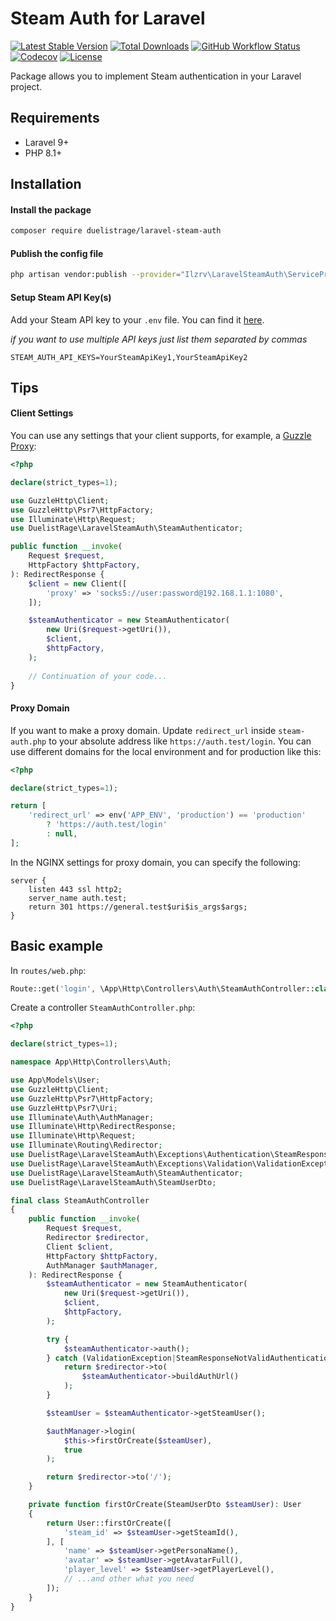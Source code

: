 # Steam Auth for Laravel
[![Latest Stable Version](https://img.shields.io/packagist/v/ilzrv/laravel-steam-auth.svg)](https://packagist.org/packages/ilzrv/laravel-steam-auth)
[![Total Downloads](https://img.shields.io/packagist/dt/ilzrv/laravel-steam-auth.svg)](https://packagist.org/packages/ilzrv/laravel-steam-auth)
[![GitHub Workflow Status](https://img.shields.io/github/actions/workflow/status/ilzrv/laravel-steam-auth/tests.yml)](https://github.com/ilzrv/laravel-steam-auth/actions/workflows/tests.yml)
[![Codecov](https://img.shields.io/codecov/c/github/ilzrv/laravel-steam-auth?token=MIEA87EZGP)](https://app.codecov.io/github/ilzrv/laravel-steam-auth)
[![License](https://img.shields.io/github/license/ilzrv/laravel-steam-auth.svg)](https://packagist.org/packages/ilzrv/laravel-steam-auth)

Package allows you to implement Steam authentication in your Laravel project.

## Requirements
 * Laravel 9+
 * PHP 8.1+

## Installation
#### Install the package
```bash
composer require duelistrage/laravel-steam-auth
```

#### Publish the config file
```bash
php artisan vendor:publish --provider="Ilzrv\LaravelSteamAuth\ServiceProvider"
```

#### Setup Steam API Key(s)

Add your Steam API key to your `.env` file. You can find it [here](https://steamcommunity.com/dev/apikey).

*if you want to use multiple API keys just list them separated by commas*

```
STEAM_AUTH_API_KEYS=YourSteamApiKey1,YourSteamApiKey2
```

## Tips

#### Client Settings
You can use any settings that your client supports, for example, a [Guzzle Proxy](https://docs.guzzlephp.org/en/latest/request-options.html#proxy):

```php
<?php

declare(strict_types=1);

use GuzzleHttp\Client;
use GuzzleHttp\Psr7\HttpFactory;
use Illuminate\Http\Request;
use DuelistRage\LaravelSteamAuth\SteamAuthenticator;

public function __invoke(
    Request $request,
    HttpFactory $httpFactory,
): RedirectResponse {
    $client = new Client([
        'proxy' => 'socks5://user:password@192.168.1.1:1080',
    ]);

    $steamAuthenticator = new SteamAuthenticator(
        new Uri($request->getUri()),
        $client,
        $httpFactory,
    );
    
    // Continuation of your code...
}
```

#### Proxy Domain
If you want to make a proxy domain. Update `redirect_url` inside `steam-auth.php` to your absolute address like `https://auth.test/login`. You can use different domains for the local environment and for production like this:

```php
<?php

declare(strict_types=1);

return [
    'redirect_url' => env('APP_ENV', 'production') == 'production'
        ? 'https://auth.test/login'
        : null,
];
```

In the NGINX settings for proxy domain, you can specify the following:
```
server {
    listen 443 ssl http2;
    server_name auth.test;
    return 301 https://general.test$uri$is_args$args;
}
```

## Basic example

In `routes/web.php`:

```php
Route::get('login', \App\Http\Controllers\Auth\SteamAuthController::class);
```

Create a controller `SteamAuthController.php`:

```php
<?php

declare(strict_types=1);

namespace App\Http\Controllers\Auth;

use App\Models\User;
use GuzzleHttp\Client;
use GuzzleHttp\Psr7\HttpFactory;
use GuzzleHttp\Psr7\Uri;
use Illuminate\Auth\AuthManager;
use Illuminate\Http\RedirectResponse;
use Illuminate\Http\Request;
use Illuminate\Routing\Redirector;
use DuelistRage\LaravelSteamAuth\Exceptions\Authentication\SteamResponseNotValidAuthenticationException;
use DuelistRage\LaravelSteamAuth\Exceptions\Validation\ValidationException;
use DuelistRage\LaravelSteamAuth\SteamAuthenticator;
use DuelistRage\LaravelSteamAuth\SteamUserDto;

final class SteamAuthController
{
    public function __invoke(
        Request $request,
        Redirector $redirector,
        Client $client,
        HttpFactory $httpFactory,
        AuthManager $authManager,
    ): RedirectResponse {
        $steamAuthenticator = new SteamAuthenticator(
            new Uri($request->getUri()),
            $client,
            $httpFactory,
        );

        try {
            $steamAuthenticator->auth();
        } catch (ValidationException|SteamResponseNotValidAuthenticationException) {
            return $redirector->to(
                $steamAuthenticator->buildAuthUrl()
            );
        }

        $steamUser = $steamAuthenticator->getSteamUser();

        $authManager->login(
            $this->firstOrCreate($steamUser),
            true
        );

        return $redirector->to('/');
    }

    private function firstOrCreate(SteamUserDto $steamUser): User
    {
        return User::firstOrCreate([
            'steam_id' => $steamUser->getSteamId(),
        ], [
            'name' => $steamUser->getPersonaName(),
            'avatar' => $steamUser->getAvatarFull(),
            'player_level' => $steamUser->getPlayerLevel(),
            // ...and other what you need
        ]);
    }
}
```
